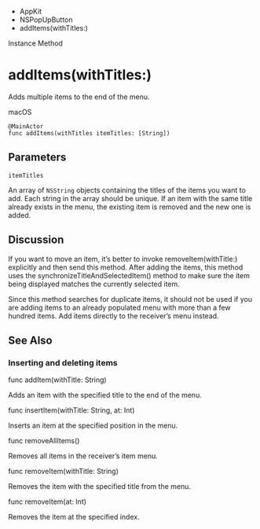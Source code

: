

- AppKit
- NSPopUpButton
-  addItems(withTitles:) 

Instance Method

# addItems(withTitles:)

Adds multiple items to the end of the menu.

macOS

``` source
@MainActor
func addItems(withTitles itemTitles: [String])
```

## Parameters 

`itemTitles`  

An array of `NSString` objects containing the titles of the items you want to add. Each string in the array should be unique. If an item with the same title already exists in the menu, the existing item is removed and the new one is added.

## Discussion

If you want to move an item, it’s better to invoke removeItem(withTitle:) explicitly and then send this method. After adding the items, this method uses the synchronizeTitleAndSelectedItem() method to make sure the item being displayed matches the currently selected item.

Since this method searches for duplicate items, it should not be used if you are adding items to an already populated menu with more than a few hundred items. Add items directly to the receiver’s menu instead.

## See Also

### Inserting and deleting items

func addItem(withTitle: String)

Adds an item with the specified title to the end of the menu.

func insertItem(withTitle: String, at: Int)

Inserts an item at the specified position in the menu.

func removeAllItems()

Removes all items in the receiver’s item menu.

func removeItem(withTitle: String)

Removes the item with the specified title from the menu.

func removeItem(at: Int)

Removes the item at the specified index.

